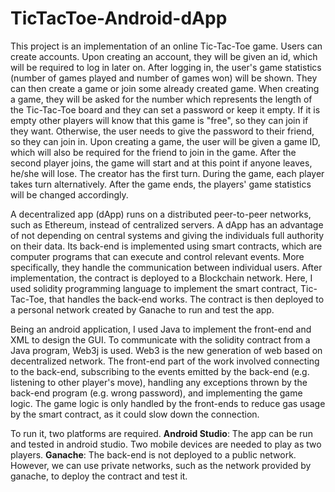# TicTacToe-Android-dApp

This project is an implementation of an online Tic-Tac-Toe game. Users can create accounts. Upon creating an account, they will be given an id, which will be required to log in later on. After logging in, the user's game statistics (number of games played and number of games won) will be shown. They can then create a game or join some already created game. When creating a game, they will be asked for the number which represents the length of the Tic-Tac-Toe board and they can set a password or keep it empty. If it is empty other players will know that this game is "free", so they can join if they want. Otherwise, the user needs to give the password to their friend, so they can join in. Upon creating a game, the user will be given a game ID, which will also be required for the friend to join in the game. After the second player joins, the game will start and at this point if anyone leaves, he/she will lose. The creator has the first turn. During the game, each player takes turn alternatively. After the game ends, the players' game statistics will be changed accordingly.

A decentralized app (dApp) runs on a distributed peer-to-peer networks, such as Ethereum, instead of centralized servers. A dApp has an advantage of not depending on central systems and giving the individuals full authority on their data. Its back-end is implemented using smart contracts, which are computer programs that can execute and control relevant events. More specifically, they handle the communication between individual users. After implementation, the contract is deployed to a Blockchain network. Here, I used solidity programming language to implement the smart contract, Tic-Tac-Toe, that handles the back-end works. The contract is then deployed to a personal network created by Ganache to run and test the app.

Being an android application, I used Java to implement the front-end and XML to design the GUI. To communicate with the solidity contract from a Java program, Web3j is used. Web3 is the new generation of web based on decentralized network. The front-end part of the work involved connecting to the back-end, subscribing to the events emitted by the back-end (e.g. listening to other player's move), handling any exceptions thrown by the back-end program (e.g. wrong password), and implementing the game logic. The game logic is only handled by the front-ends to reduce gas usage by the smart contract, as it could slow down the connection.

To run it, two platforms are required.
**Android Studio**: The app can be run and tested in android studio. Two mobile devices are needed to play as two players.
**Ganache**: The back-end is not deployed to a public network. However, we can use private networks, such as the network provided by ganache, to deploy the contract and test it.
